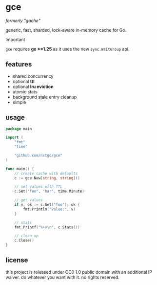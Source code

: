 # gce

*formerly "gache"*

generic, fast, sharded, lock-aware in-memory cache for Go.

> [!IMPORTANT]
> `gce` requires **go >=1.25** as it uses the new `sync.WaitGroup` api.

## features

- shared concurrency
- optional **ttl**
- optional **lru eviction**
- atomic stats
- background stale entry cleanup
- simple

## usage

```go
package main

import (
	"fmt"
	"time"

	"github.com/nxtgo/gce"
)

func main() {
	// create cache with defaults
	c := gce.New[string, string]()

	// set values with TTL
	c.Set("foo", "bar", time.Minute)

	// get values
	if v, ok := c.Get("foo"); ok {
		fmt.Println("value:", v)
	}

	// stats
	fmt.Printf("%+v\n", c.Stats())

	// clean up
	c.Close()
}
```

## license

this project is released under CC0 1.0 public domain with
an additional IP waiver. do whatever you want with it.
no rights reserved.
